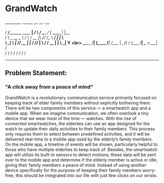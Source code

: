 # GrandWatch

<p align="center">

  ________                         ._____      __         __         .__ <br>    
 /  _____/___________    ____    __| _/  \    /  \_____ _/  |_  ____ |  |__  <br>
/   \  __\_  __ \__  \  /    \  / __ |\   \/\/   /\__  \\   __\/ ___\|  |  \ <br>
\    \_\  \  | \// __ \|   |  \/ /_/ | \        /  / __ \|  | \  \___|   Y  \<br>
 \______  /__|  (____  /___|  /\____ |  \__/\  /  (____  /__|  \___  >___|  /<br>
        \/           \/     \/      \/       \/        \/          \/     \/ <br>
        

</p>

***

## Problem Statement:

### "A click away from a peace of mind”

GrandWatch is a revolutionary communication service primarily focused on keeping track of elder family members without explicitly bothering them. There will be two components of this service — a smartwatch app and a mobile app. When we imagine communication, we often overlook a tiny device that we wear most of the time — watches. With the rise of connected smartwatches, the elderlies can use an app designed for the watch to update their daily activities to their family members. This process only requires them to select between predefined activities, and it will be delivered real-time to a mobile app used by the elderly’s family members. On the mobile app, a timeline of events will be shown, particularly helpful to those who have multiple elderlies to keep track of. Besides, the smartwatch app will utilize its built-in sensors to detect motions; these data will be sent over to the mobile app and determine if the elderly member is active or idle, giving their family members a peace of mind. Instead of using another device specifically for the purpose of keeping their family members worry-free, this should be integrated into our life with just few clicks on our wrists.